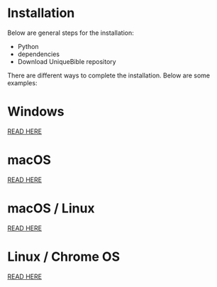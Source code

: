 # Installation

Below are general steps for the installation:

* Python<br>
* dependencies<br>
* Download UniqueBible repository

There are different ways to complete the installation.  Below are some examples:

# Windows

<a href="https://github.com/eliranwong/UniqueBible/blob/master/installation/windows.md">READ HERE</a>

# macOS

<a href="https://github.com/eliranwong/UniqueBible/blob/master/installation/mac.md">READ HERE</a>

# macOS / Linux

<a href="https://github.com/eliranwong/UniqueBible/blob/master/installation/macos_linux.md">READ HERE</a>

# Linux / Chrome OS

<a href="https://github.com/eliranwong/Chrome-OS-Linux/blob/master/unique-bible-app/desktop.md">READ HERE</a>
